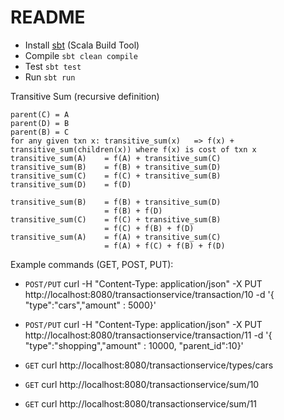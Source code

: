 # README

- Install [sbt](https://www.scala-sbt.org/1.x/docs/Setup.html) (Scala Build Tool)
- Compile `sbt clean compile`
- Test `sbt test`  
- Run `sbt run`

Transitive Sum (recursive definition)
```parent(B) = A 
parent(C) = A
parent(D) = B
parent(B) = C
for any given txn x: transitive_sum(x)   => f(x) + transitive_sum(children(x)) where f(x) is cost of txn x
transitive_sum(A)    = f(A) + transitive_sum(C)
transitive_sum(B)    = f(B) + transitive_sum(D)
transitive_sum(C)    = f(C) + transitive_sum(B)
transitive_sum(D)    = f(D)

transitive_sum(B)    = f(B) + transitive_sum(D)
                     = f(B) + f(D)
transitive_sum(C)    = f(C) + transitive_sum(B)
                     = f(C) + f(B) + f(D)
transitive_sum(A)    = f(A) + transitive_sum(C)                    
                     = f(A) + f(C) + f(B) + f(D)
```

Example commands (GET, POST, PUT):

- `POST/PUT`
curl  -H "Content-Type: application/json" -X PUT http://localhost:8080/transactionservice/transaction/10 -d '{ "type":"cars","amount" : 5000}'


- `POST/PUT`
curl  -H "Content-Type: application/json" -X PUT http://localhost:8080/transactionservice/transaction/11 -d '{ "type":"shopping","amount" : 10000, "parent_id":10}'


- `GET`
curl http://localhost:8080/transactionservice/types/cars


- `GET`
curl  http://localhost:8080/transactionservice/sum/10


- `GET`
curl  http://localhost:8080/transactionservice/sum/11  
